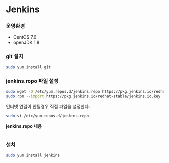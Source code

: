 # Jenkins

### 운영환경
* CentOS 7.6
* openJDK 1.8

### git 설치
```sh
sudo yum install git
```

### jenkins.ropo 파일 설정
```sh
sudo wget -O /etc/yum.repos.d/jenkins.repo https://pkg.jenkins.io/redhat-stable/jenkins.repo
sudo rpm --import https://pkg.jenkins.io/redhat-stable/jenkins.io.key
```

인터넷 연결이 안될경우 직접 파일을 설정한다.
```sh
sudo vi /etc/yum.repos.d/jenkins.repo
```
**jenkins.repo 내용**
```sh

```

### 설치
```sh
sudo yum install jenkins
```
